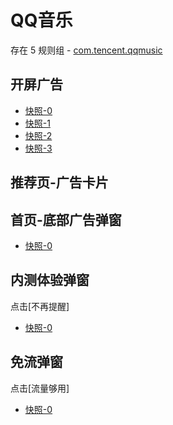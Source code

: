 # QQ音乐

存在 5 规则组 - [com.tencent.qqmusic](/src/apps/com.tencent.qqmusic.ts)

## 开屏广告

- [快照-0](https://gkd-kit.gitee.io/import/12673960)
- [快照-1](https://gkd-kit.gitee.io/import/12674023)
- [快照-2](https://gkd-kit.gitee.io/import/12673998)
- [快照-3](https://gkd-kit.gitee.io/import/12674074)

## 推荐页-广告卡片

## 首页-底部广告弹窗

- [快照-0](https://gkd-kit.gitee.io/import/13115121)

## 内测体验弹窗

点击[不再提醒]

- [快照-0](https://gkd-kit.gitee.io/import/13178485)

## 免流弹窗

点击[流量够用]

- [快照-0](https://gkd-kit.gitee.io/import/13197868)
